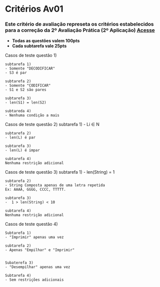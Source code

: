 # Critérios Av01

### Este critério de avaliação represeta os critérios estabelecidos para a correção da 2º Avaliação Prática (2º Aplicação) [Acesse](../Avaliações%20Práticas/Prova%20Prática%20I%20(2ª%20Aplicação).pdf)

- **Todas as questões valem 100pts**
- **Cada subtarefa vale 25pts**


Casos de teste questão 1)
    
    subtarefa 1) 
    - Somente "DECODIFICAR"
    - S3 é par
 
    subtarefa 2) 
    - Somente "CODIFICAR"
    - S1 e S2 são pares

    subtarefa 3) 
    - len(S1) = len(S2)

    subtareda 4) 
    - Nenhuma condição a mais
    

Casos de teste questão 2)
    subtarefa 1)
    - Li ∈ N
    
    subtarefa 2)
    - len(L) é par    

    subtarefa 3)
    - len(L) é impar

    subtarefa 4)
    Nenhuma restrição adicional


Casos de teste questão 3)
    subtarefa 1)
    - len(String) = 1

    subtarefa 2)
    - String Composta apenas de uma letra repetida
    Ex: AAAA, GGGG, CCCC, TTTTT.

    subtarefa 3)
    -  1 > len(String) < 10

    subtarefa 4)
    Nenhuma restrição adicional


Casos de teste questão 4)
    
    Subtarefa 1)
    - "Imprimir" apenas uma vez

    subtarefa 2)
    - Apenas "Empilhar" e "Imprimir"


    Subaterefa 3)
    - "Desempilhar" apenas uma vez

    Subtarefa 4)
    - Sem restrições adicionais